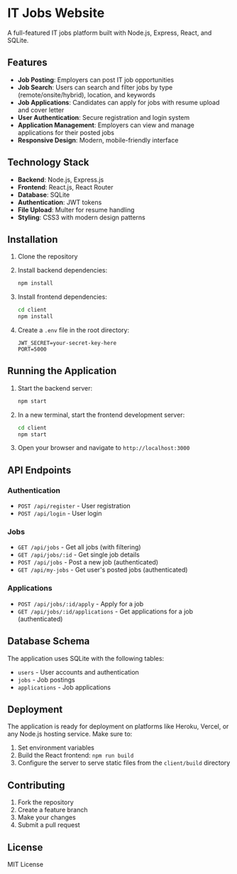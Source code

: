 # IT Jobs Website

A full-featured IT jobs platform built with Node.js, Express, React, and SQLite.

## Features

- **Job Posting**: Employers can post IT job opportunities
- **Job Search**: Users can search and filter jobs by type (remote/onsite/hybrid), location, and keywords
- **Job Applications**: Candidates can apply for jobs with resume upload and cover letter
- **User Authentication**: Secure registration and login system
- **Application Management**: Employers can view and manage applications for their posted jobs
- **Responsive Design**: Modern, mobile-friendly interface

## Technology Stack

- **Backend**: Node.js, Express.js
- **Frontend**: React.js, React Router
- **Database**: SQLite
- **Authentication**: JWT tokens
- **File Upload**: Multer for resume handling
- **Styling**: CSS3 with modern design patterns

## Installation

1. Clone the repository
2. Install backend dependencies:
   ```bash
   npm install
   ```

3. Install frontend dependencies:
   ```bash
   cd client
   npm install
   ```

4. Create a `.env` file in the root directory:
   ```
   JWT_SECRET=your-secret-key-here
   PORT=5000
   ```

## Running the Application

1. Start the backend server:
   ```bash
   npm start
   ```

2. In a new terminal, start the frontend development server:
   ```bash
   cd client
   npm start
   ```

3. Open your browser and navigate to `http://localhost:3000`

## API Endpoints

### Authentication
- `POST /api/register` - User registration
- `POST /api/login` - User login

### Jobs
- `GET /api/jobs` - Get all jobs (with filtering)
- `GET /api/jobs/:id` - Get single job details
- `POST /api/jobs` - Post a new job (authenticated)
- `GET /api/my-jobs` - Get user's posted jobs (authenticated)

### Applications
- `POST /api/jobs/:id/apply` - Apply for a job
- `GET /api/jobs/:id/applications` - Get applications for a job (authenticated)

## Database Schema

The application uses SQLite with the following tables:
- `users` - User accounts and authentication
- `jobs` - Job postings
- `applications` - Job applications

## Deployment

The application is ready for deployment on platforms like Heroku, Vercel, or any Node.js hosting service. Make sure to:

1. Set environment variables
2. Build the React frontend: `npm run build`
3. Configure the server to serve static files from the `client/build` directory

## Contributing

1. Fork the repository
2. Create a feature branch
3. Make your changes
4. Submit a pull request

## License

MIT License


